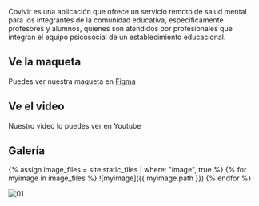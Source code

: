 Covivir es una aplicación que ofrece un servicio remoto de salud mental para los integrantes de la comunidad educativa, específicamente profesores y alumnos, quienes son atendidos por profesionales que integran el equipo psicosocial de un establecimiento educacional. 

## Ve la maqueta

Puedes ver nuestra maqueta en [Figma](https://www.figma.com/file/AOyJLJcUw1jIj7AyPnkDat/App-CoVivir?node-id=0%3A1)

## Ve el video

Nuestro video lo puedes ver en Youtube

## Galería
{% assign image_files = site.static_files | where: "image", true %}
{% for myimage in image_files %}
  ![myimage]({{ myimage.path }})
{% endfor %}

![01](https://covivir.avispa.work/assets/images/01.png)
